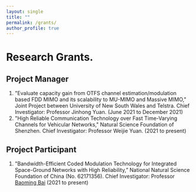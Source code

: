 ```yaml
---
layout: single
title: ""
permalink: /grants/
author_profile: true
---
```


# <i class="fa-cc-discover"></i> Research Grants.

## Project Manager ##
  1. "Evaluate capacity gain from OTFS channel estimation/modulation based FDD MIMO and its scalability to MU-MIMO and Massive MIMO," Joint Project between University of New South Wales and Telstra. Chief Investigator: Professor Jinhong Yuan. (June 2021 to December 2021)
  1. "High Reliable Communication Technology over Fast Time-Varying Channels for Vehicular Networks," Natural Science Foundation of Shenzhen. Chief Investigator: Professor Weijie Yuan. (2021 to present)

## Project Participant ##
  1. "Bandwidth-Efficient Coded Modulation Technology for Integrated Space-Ground Networks with High Reliability,” National Natural Science Foundation of China (No. 62171356). Chief Investigator: Professor [Baoming Bai](https://web.xidian.edu.cn/bmbai/index.html) (2021 to present)
